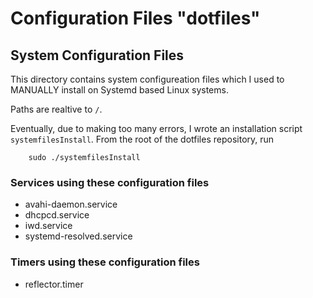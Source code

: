 
# Configuration Files "dotfiles"

## System Configuration Files

This directory contains system configureation files which
I used to MANUALLY install on Systemd based Linux systems.

Paths are realtive to `/`.

Eventually, due to making too many errors, I wrote an
installation script `systemfilesInstall`.  From the root
of the dotfiles repository, run

```
    sudo ./systemfilesInstall
```

### Services using these configuration files

* avahi-daemon.service
* dhcpcd.service
* iwd.service
* systemd-resolved.service

### Timers using these configuration files

* reflector.timer
